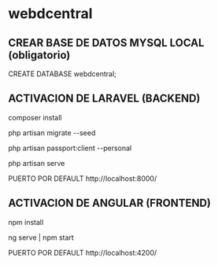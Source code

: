 # webdcentral

## CREAR BASE DE DATOS MYSQL LOCAL (obligatorio)

CREATE DATABASE webdcentral;

## ACTIVACION DE LARAVEL (BACKEND)

composer install

php artisan migrate --seed

php artisan passport:client --personal

php artisan serve

PUERTO POR DEFAULT http://localhost:8000/

## ACTIVACION DE ANGULAR (FRONTEND)

npm install 

ng serve | npm start

PUERTO POR DEFAULT http://localhost:4200/